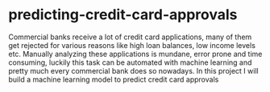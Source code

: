 # predicting-credit-card-approvals
Commercial banks receive a lot of credit card applications, many of them get rejected for various reasons like high loan balances, low income levels etc. Manually analyzing these applications is mundane, error prone and time consuming, luckily this task can be automated with machine learning and pretty much every commercial bank does so nowadays. In this project I will build a machine learning model to predict credit card approvals
